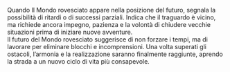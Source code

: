 Quando Il Mondo rovesciato appare nella posizione del futuro, segnala la possibilità di ritardi o di successi parziali. Indica che il traguardo è vicino, ma richiede ancora impegno, pazienza e la volontà di chiudere vecchie situazioni prima di iniziare nuove avventure.  
Il futuro del Mondo rovesciato suggerisce di non forzare i tempi, ma di lavorare per eliminare blocchi e incomprensioni. Una volta superati gli ostacoli, l’armonia e la realizzazione saranno finalmente raggiunte, aprendo la strada a un nuovo ciclo di vita più consapevole.
